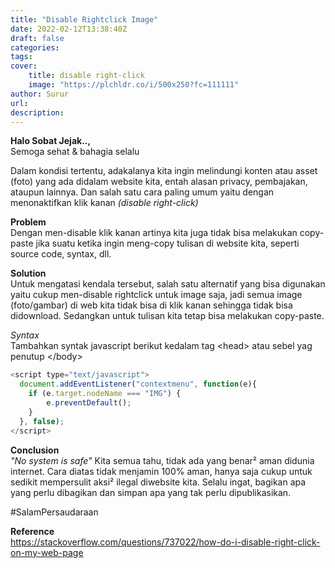 ```yaml
---
title: "Disable Rightclick Image"
date: 2022-02-12T13:38:40Z
draft: false
categories: 
tags:
cover:
    title: disable right-click
    image: "https://plchldr.co/i/500x250?fc=111111"
author: Surur
url:
description:
---
```


**Halo Sobat Jejak..,**<br>
Semoga sehat & bahagia selalu

Dalam kondisi tertentu, adakalanya kita ingin melindungi konten atau asset (foto) yang ada didalam website kita, entah alasan privacy, pembajakan, ataupun lainnya. Dan salah satu cara paling umum yaitu dengan menonaktifkan klik kanan _(disable right-click)_

**Problem**<br>
Dengan men-disable klik kanan artinya kita juga tidak bisa melakukan copy-paste jika suatu ketika ingin meng-copy tulisan di website kita, seperti source code, syntax, dll.

**Solution**<br>
Untuk mengatasi kendala tersebut, salah satu alternatif yang bisa digunakan yaitu cukup men-disable rightclick untuk image saja, jadi 
semua image (foto/gambar) di web kita tidak bisa di klik kanan sehingga tidak bisa didownload. Sedangkan untuk tulisan kita tetap bisa melakukan copy-paste.

_Syntax_<br>
Tambahkan syntak javascript berikut kedalam tag \<head> atau sebel yag penutup \</body>
```javascript
<script type="text/javascript">
  document.addEventListener("contextmenu", function(e){
    if (e.target.nodeName === "IMG") {
        e.preventDefault();
    }
  }, false);
</script>
```

**Conclusion**<br>
_"No system is safe"_
Kita semua tahu, tidak ada yang benar² aman didunia internet. Cara diatas tidak menjamin 100% aman, hanya saja cukup untuk sedikit mempersulit aksi² ilegal diwebsite kita. Selalu ingat, bagikan apa yang perlu dibagikan dan simpan apa yang tak perlu dipublikasikan.

#SalamPersaudaraan

**Reference**<br>
https://stackoverflow.com/questions/737022/how-do-i-disable-right-click-on-my-web-page

